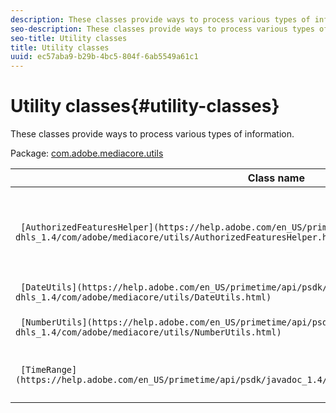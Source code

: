 ```yaml
---
description: These classes provide ways to process various types of information.
seo-description: These classes provide ways to process various types of information.
seo-title: Utility classes
title: Utility classes
uuid: ec57aba9-b29b-4bc5-804f-6ab5549a61c1
---
```


# Utility classes{#utility-classes}

These classes provide ways to process various types of information.

 Package: [com.adobe.mediacore.utils](https://help.adobe.com/en_US/primetime/api/psdk/asdoc-dhls_1.4/com/adobe/mediacore/utils/package-summary.html) 

|  Class name  | Description  |
|---|---|
| ` [AuthorizedFeaturesHelper](https://help.adobe.com/en_US/primetime/api/psdk/asdoc-dhls_1.4/com/adobe/mediacore/utils/AuthorizedFeaturesHelper.html)`  | Helper class used for loading and obtaining the authorizedFeatures set using an externally stored token.  |
|  ` [DateUtils](https://help.adobe.com/en_US/primetime/api/psdk/asdoc-dhls_1.4/com/adobe/mediacore/utils/DateUtils.html)`  | Methods for processing dates.  |
|  ` [NumberUtils](https://help.adobe.com/en_US/primetime/api/psdk/asdoc-dhls_1.4/com/adobe/mediacore/utils/NumberUtils.html)`  | Helper methods related to numbers.  |
|  ` [TimeRange](https://help.adobe.com/en_US/primetime/api/psdk/javadoc_1.4/com/adobe/mediacore/utils/TimeRange.html)`  | Methods for creating and interpreting time ranges.  |

